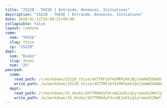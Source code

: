 ```yaml
---
title: "25220 - THISE | Entraide, Annonces, Initiatives"
description: "25220 - THISE | Entraide, Annonces, Initiatives"
date: 2020-01-11T14:09:21+09:00
collapsible: false
layout: commune
comm:
  nom: "THISE"
  slug: thise
  cp: "25220"
dept:
  nom: "Doubs"
  slug: doubs
  num: "25"
peerpad:
  comm:
    read_path: /r/markdown/25220_thise/4XTTMFzbf4zMRFpkKJQLCXmAWZGDmDQrU5GG8kjR9J3QtdUSW
    write_path: /w/markdown/25220_thise/4XTTMFzbf4zMRFpkKJQLCXmAWZGDmDQrU5GG8kjR9J3QtdUSW-K3TgULt3WXH7GwAGjyvyRGq1ff9TrtXjFoktG6oPxcjxTSNUoGLqksRooUCXWzSs75PMjxsXgsaKdqYHu8a22egRkE6CYM2h8DLd88p3MRVjA79sTMozV4ksFeqiPp771L1u24rN
  dept:
    read_path: /r/markdown/25_doubs/4XTTM9HdyFdcsmEJw91cq1yramubS2Nmf1ps2s84xcMxY74Zv
    write_path: /w/markdown/25_doubs/4XTTM9HdyFdcsmEJw91cq1yramubS2Nmf1ps2s84xcMxY74Zv-K3TgURza6A4QY75MscA2g52nUX9tjMQaHW9mgBSgyRKNNp3M6gkaXA9iDDtpbSx22mTSZbQLYS1izbwsznz8e9u5BERCmGKxZ379xV2nAaDe1bGyxrjytc7G1EcbGtknRFYQ1Lxp
---
```



